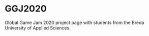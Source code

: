 # GGJ2020
Global Game Jam 2020 project page with students from the Breda University of Applied Sciences.
